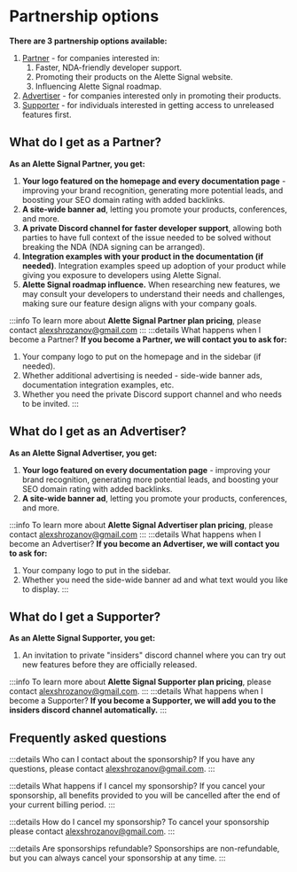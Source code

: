 # Partnership options
**There are 3 partnership options available:**
1. [Partner](#what-do-i-get-as-a-partner) - for companies interested in:
   1. Faster, NDA-friendly developer support.
   2. Promoting their products on the Alette Signal website.
   3. Influencing Alette Signal roadmap.
2. [Advertiser](#what-do-i-get-as-an-advertiser) - for companies interested only in promoting their products.
3. [Supporter](#what-do-i-get-a-supporter) - for individuals interested in getting access to 
unreleased features first.

## What do I get as a Partner?
**As an Alette Signal Partner, you get:**
1. **Your logo featured on the homepage and every documentation page** - improving your brand recognition, 
generating more potential leads, and boosting your SEO domain rating with added backlinks.
2. **A site-wide banner ad**, letting you promote your products, conferences, and more.
3. **A private Discord channel for faster developer support**, allowing
both parties to have full context of the issue needed to be solved without breaking the NDA
(NDA signing can be arranged).
4. **Integration examples with your product in the documentation (if needed)**.
Integration examples speed up adoption of your product while giving you exposure 
to developers using Alette Signal.
5. **Alette Signal roadmap influence.** When researching new features, we may consult your developers to understand
their needs and challenges, making sure our feature design aligns with your company goals.

:::info
To learn more about **Alette Signal Partner plan pricing**,
please contact alexshrozanov@gmail.com
:::
:::details What happens when I become a Partner?
**If you become a Partner, we will contact you to ask for:**
1. Your company logo to put on the homepage and in the sidebar (if needed).
2. Whether additional advertising is needed - side-wide banner ads, documentation integration examples, etc.
3. Whether you need the private Discord support channel and who needs to be invited. 
:::

## What do I get as an Advertiser?
**As an Alette Signal Advertiser, you get:**
1. **Your logo featured on every documentation page** - improving your brand recognition,
   generating more potential leads, and boosting your SEO domain rating with added backlinks.
2. **A site-wide banner ad**, letting you promote your products, conferences, and more.

:::info
To learn more about **Alette Signal Advertiser plan pricing**,
please contact alexshrozanov@gmail.com
:::
:::details What happens when I become an Advertiser?
**If you become an Advertiser, we will contact you to ask for:**
1. Your company logo to put in the sidebar.
2. Whether you need the side-wide banner ad and what text would you like to display.
:::

## What do I get a Supporter?
**As an Alette Signal Supporter, you get:**
1. An invitation to private "insiders" discord channel where you 
can try out new features before they are officially released.

:::info
To learn more about **Alette Signal Supporter plan pricing**,
please contact alexshrozanov@gmail.com.
:::
:::details What happens when I become a Supporter?
**If you become a Supporter, we will add you to the insiders discord channel automatically.**
:::

## Frequently asked questions

:::details Who can I contact about the sponsorship?
If you have any questions, please contact alexshrozanov@gmail.com.
:::

:::details What happens if I cancel my sponsorship?
If you cancel your sponsorship, all benefits provided to you will be cancelled
after the end of your current billing period.
:::

:::details How do I cancel my sponsorship?
To cancel your sponsorship please contact alexshrozanov@gmail.com.
:::

:::details Are sponsorships refundable?
Sponsorships are non-refundable, but you can always cancel your 
sponsorship at any time.
:::